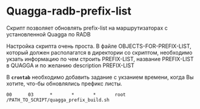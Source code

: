 # Quagga-radb-prefix-list
Скрипт позволяет обновлять prefix-list на маршрутизаторах с установленной Quagga по RADB

Настройка скрипта очень проста.
В файле OBJECTS-FOR-PREFIX-LIST, который должен располагатся в директории со скриптом, необходимо укзать информацию по чем строить PREFIX-LIST, название PREFIX-LIST в QUAGGA и по желанию description PREFIX-LIST  

В **`crontab`** необходимо добавить задание с укзанием времени, когда Вы хотите, что-бы обновлялись префикс листы.

`00      03      *       *       *       root    /PATH_TO_SCRIPT/quagga_prefix_build.sh`

